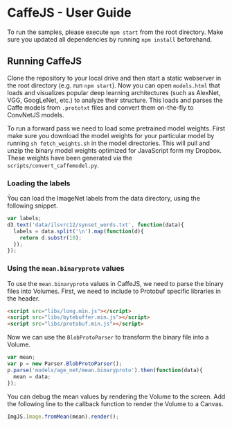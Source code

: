 # CaffeJS - User Guide

To run the samples, please execute `npm start` from the root directory. Make sure you updated all dependencies by running `npm install` beforehand.

## Running CaffeJS

Clone the repository to your local drive and then start a static webserver in the root directory (e.g. run `npm start`). Now you can open `models.html` that loads and visualizes popular deep learning architectures (such as AlexNet, VGG, GoogLeNet, etc.) to analyze their structure. This loads and parses the Caffe models from `.prototxt` files and convert them on-the-fly to ConvNetJS models.

To run a forward pass we need to load some pretrained model weights. First make sure you download the model weights for your particular model by running  `sh fetch_weights.sh` in the model directories. This will pull and unzip the binary model weights optimized for JavaScript form my Dropbox. These weights have been generated via the `scripts/convert_caffemodel.py`.

### Loading the labels

Ỳou can load the ImageNet labels from the data directory, using the following snippet.

```js
var labels;
d3.text('data/ilsvrc12/synset_words.txt', function(data){
  labels = data.split('\n').map(function(d){
    return d.substr(10);
  });
});
```

### Using the `mean.binaryproto` values

To use the `mean.binaryproto` values in CaffeJS, we need to parse the binary files into Volumes. First, we need to include to Protobuf specific libraries in the header.

```html
<script src="libs/long.min.js"></script>
<script src="libs/bytebuffer.min.js"></script>
<script src="libs/protobuf.min.js"></script>
```

Now we can use the `BlobProtoParser` to transform the binary file into a Volume.

```js
var mean;
var p = new Parser.BlobProtoParser();
p.parse('models/age_net/mean.binaryproto').then(function(data){
  mean = data;
});
```

You can debug the mean values by rendering the Volume to the screen. Add the following line to the callback function to render the Volume to a Canvas.

```js
ImgJS.Image.fromMean(mean).render();
```